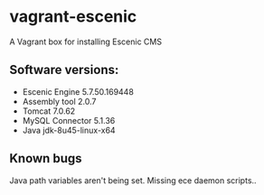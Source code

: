 # vagrant-escenic

A Vagrant box for installing Escenic CMS

## Software versions:

- Escenic Engine 5.7.50.169448
- Assembly tool 2.0.7
- Tomcat 7.0.62
- MySQL Connector 5.1.36
- Java jdk-8u45-linux-x64


## Known bugs

Java path variables aren't being set. 
Missing ece daemon scripts..